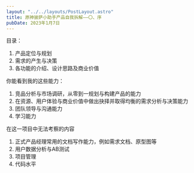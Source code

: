 ```yaml
---
layout: "../../layouts/PostLayout.astro"
title: 原神披萨小助手产品自我拆解——〇、序
pubDate: 2023年1月7日
---
```


目录：
1. 产品定位与规划
2. 需求的产生与决策
3. 各功能的介绍、设计思路及商业价值

你能看到我的这些能力：
1. 竞品分析与市场调研，从零到一规划与构建产品的能力
2. 在资源、用户体验与商业价值中做出抉择并取得均衡的需求分析与决策能力
3. 团队领导与沟通能力
4. 学习能力

在这一项目中无法考察的内容
1. 正式产品经理常用的文档写作能力，例如需求文档、原型图等
2. 用户数据分析与AB测试
3. 项目管理
4. 代码水平